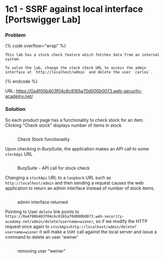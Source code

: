 # 1c1 - SSRF against local interface \[Portswigger Lab]

### **Problem**

{% code overflow="wrap" %}
```
This lab has a stock check feature which fetches data from an internal system.

To solve the lab, change the stock check URL to access the admin interface at `http://localhost/admin` and delete the user `carlos`.
```
{% endcode %}

URL: https://0a4f00b403f04c6c8165a70d000b0073.web-security-academy.net/

### Solution

So each product page has a functionality to check stock for an item. Clicking "Check stock" displays number of items in stock

<figure><img src="../../../.gitbook/assets/image (1).png" alt=""><figcaption><p>Check Stock functionality</p></figcaption></figure>

Upon checking in BurpSuite, the application makes an API call to some `stockApi` URL&#x20;

<figure><img src="../../../.gitbook/assets/image (2).png" alt=""><figcaption><p>BurpSuite - API call for stock check</p></figcaption></figure>

Changing a `stockApi` URL to a `loopback` URL such as `http://localhost/admin` and then sending a request causes the web application to return an admin interface instead of number of stock items.

<figure><img src="../../../.gitbook/assets/image (3).png" alt=""><figcaption><p>admin interface returned</p></figcaption></figure>

Pointing to User `delete` link points to `https://0a4f00b403f04c6c8165a70d000b0073.web-security-academy.net/admin/delete?username=wiener`, so if we modify the HTTP request once again to `stockApi=http://localhost/admin/delete?username=wiener` it will make a `SSRF` call against the local server and issue a command to delete an user 'wiener'

<figure><img src="../../../.gitbook/assets/image (4).png" alt=""><figcaption><p>removing user "weiner"</p></figcaption></figure>
